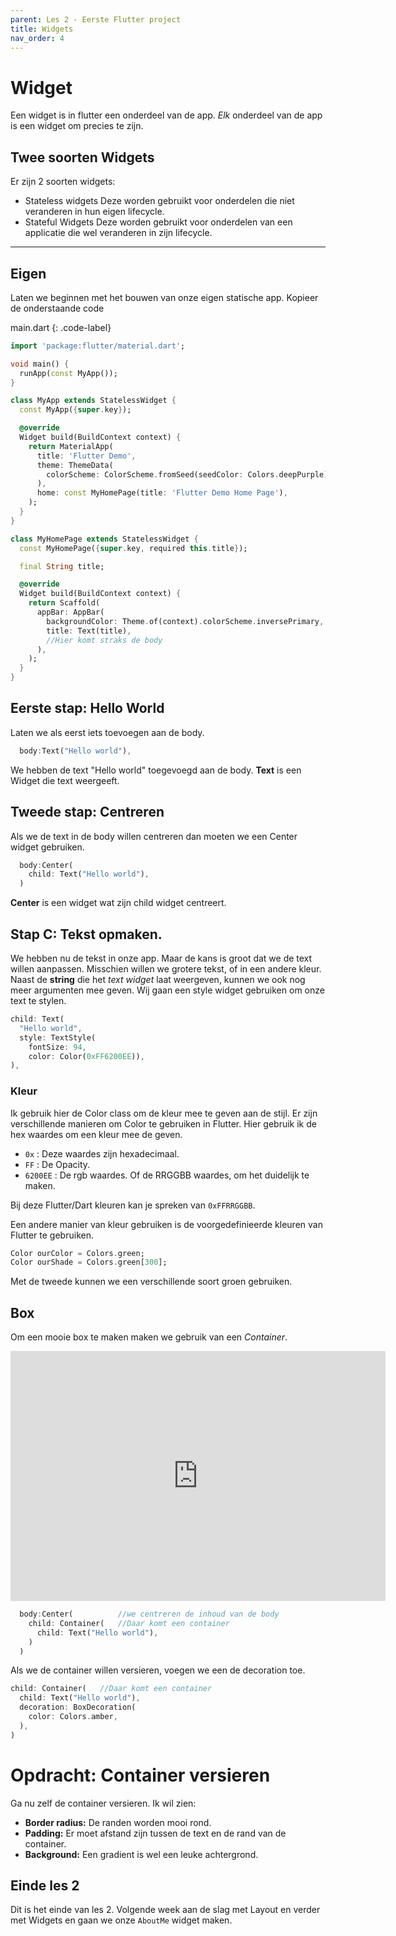 ```yaml
---
parent: Les 2 - Eerste Flutter project
title: Widgets
nav_order: 4
---
```


# Widget

Een widget is in flutter een onderdeel van de app. *Elk* onderdeel van de app is een widget om precies te zijn.

## Twee soorten Widgets
Er zijn 2 soorten widgets: 
* Stateless widgets
    Deze worden gebruikt voor onderdelen die niet veranderen in hun eigen lifecycle.
* Stateful Widgets
    Deze worden gebruikt voor onderdelen van een applicatie die wel veranderen in zijn lifecycle.


---

## Eigen 
Laten we beginnen met het bouwen van onze eigen statische app. Kopieer de onderstaande code

main.dart
{: .code-label}

```dart
import 'package:flutter/material.dart';

void main() {
  runApp(const MyApp());
}

class MyApp extends StatelessWidget {
  const MyApp({super.key});

  @override
  Widget build(BuildContext context) {
    return MaterialApp(
      title: 'Flutter Demo',
      theme: ThemeData(
        colorScheme: ColorScheme.fromSeed(seedColor: Colors.deepPurple),
      ),
      home: const MyHomePage(title: 'Flutter Demo Home Page'),
    );
  }
}

class MyHomePage extends StatelessWidget {
  const MyHomePage({super.key, required this.title});

  final String title;

  @override
  Widget build(BuildContext context) {
    return Scaffold(
      appBar: AppBar(
        backgroundColor: Theme.of(context).colorScheme.inversePrimary,
        title: Text(title),
        //Hier komt straks de body
      ), 
    );
  }
}
```
## Eerste stap: Hello World
Laten we als eerst iets toevoegen aan de body.

```dart
  body:Text("Hello world"),
```
We hebben de text "Hello world" toegevoegd aan de body. **Text** is een Widget die text weergeeft.

## Tweede stap: Centreren
Als we de text in de body willen centreren dan moeten we een Center widget gebruiken.
```dart
  body:Center(
    child: Text("Hello world"),
  )
```
**Center** is een widget wat zijn child widget centreert.

## Stap C: Tekst opmaken.
We hebben nu de tekst in onze app. Maar de kans is groot dat we de text willen aanpassen. Misschien willen we grotere tekst, of in een andere kleur.
Naast de **string** die het *text widget* laat weergeven, kunnen we ook nog meer argumenten mee geven. Wij gaan een style widget gebruiken om onze text te stylen.

```dart
child: Text(
  "Hello world",
  style: TextStyle(
    fontSize: 94, 
    color: Color(0xFF6200EE)),
),

```

### Kleur
Ik gebruik hier de Color class om de kleur mee te geven aan de stijl. Er zijn verschillende manieren om Color te gebruiken in Flutter. Hier gebruik ik de hex waardes om een kleur mee de geven. 

* `0x` : Deze waardes zijn hexadecimaal.
* `FF` : De Opacity.
* `6200EE` : De rgb waardes. Of de RRGGBB waardes, om het duidelijk te maken.

Bij deze Flutter/Dart kleuren kan je spreken van `0xFFRRGGBB`.

Een andere manier van kleur gebruiken is de voorgedefinieerde kleuren van Flutter te gebruiken.

```dart
Color ourColor = Colors.green;
Color ourShade = Colors.green[300];
```
Met de tweede kunnen we een verschillende soort groen gebruiken.

## Box
Om een mooie box te maken maken we gebruik van een *Container*.
<iframe width="600" height="400" src="http://www.youtube.com/embed/c1xLMaTUWCY" frameborder="0"></iframe>

```dart
  body:Center(          //we centreren de inhoud van de body
    child: Container(   //Daar komt een container
      child: Text("Hello world"),
    )
  )
```

Als we de container willen versieren, voegen we een de decoration toe.

```dart
child: Container(   //Daar komt een container
  child: Text("Hello world"),
  decoration: BoxDecoration(
    color: Colors.amber,
  ),
)
```

# Opdracht: Container versieren
Ga nu zelf de container versieren. Ik wil zien:
* **Border radius:** De randen worden mooi rond.
* **Padding:** Er moet afstand zijn tussen de text en de rand van de container.
* **Background:** Een gradient is wel een leuke achtergrond. 


## Einde les 2
Dit is het einde van les 2. Volgende week aan de slag met Layout en verder met Widgets en gaan we onze `AboutMe` widget maken.
